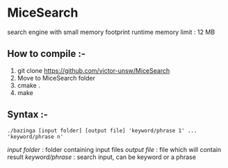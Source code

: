 # MiceSearch
search engine with small memory footprint
runtime memory limit : 12 MB

## How to compile :-
1. git clone https://github.com/victor-unsw/MiceSearch
2. Move to MiceSearch folder 
3. cmake .
4. make

## Syntax :-
```
./bazinga [input folder] [output file] 'keyword/phrase 1' ... 'keyword/phrase n'
```
*input folder*    : folder containing input files
*output file*     : file which will contain result
*keyword/phrase*  : search input, can be keyword or a phrase


